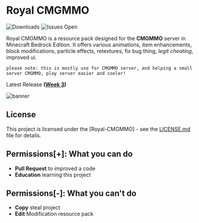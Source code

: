 # Royal CMGMMO

<div align="left">
  <img src="https://img.shields.io/github/downloads/lnwAitJi/Royal-CMGMMO/total?style=for-the-badge" alt="Downloads"/>
  <img src="https://img.shields.io/github/issues/lnwAitJi/Royal-CMGMMO?label=ISSUES&style=for-the-badge" alt="Issues Open"/>
</div>

Royal CMGMMO is a resource pack designed for the **CMGMMO** server in Minecraft Bedrock Edition. It offers various animations, item enhancements, block modifications, particle effects, retextures, fix bug thing, *legit cheating*, improved ui.

``please note: this is mostly use for CMGMMO server, and helping a small server CMGMMO, play server easier and cooler!``

Latest Release **([Week 3](../../releases/tag/week_3))**

![banner](https://github.com/lnwAitJi/Royal-CMGMMO/assets/100911929/c5cf90b7-8c46-4da3-a5b1-8647eb557de5)


## License

This project is licensed under the [Royal-CMGMMO] - see the [LICENSE.md](LICENSE.md) file for details.

## Permissions[+]: What you can do

- **Pull Request** to improved a code
- **Education** learning this project

## Permissions[-]: What you can't do

- **Copy** steal project
- **Edit** Modification resource pack